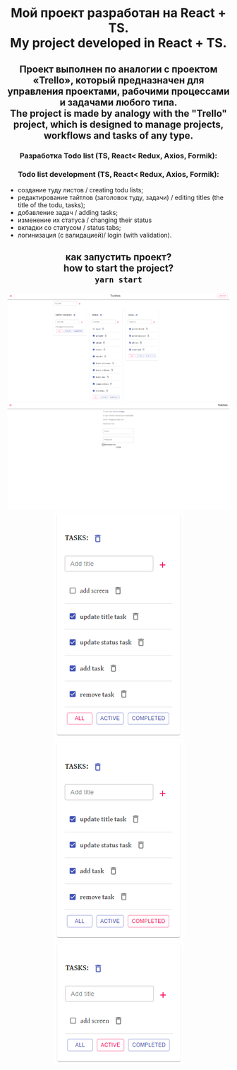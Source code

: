 
<div align="center">

# Мой проект разработан на React + TS. <br/> My project developed in React + TS.

## Проект выполнен по аналогии с проектом «Trello», который предназначен для управления проектами, рабочими процессами и задачами любого типа. <br/> The project is made by analogy with the "Trello" project, which is designed to manage projects, workflows and tasks of any type.

### Разработка Todo list (TS, React< Redux, Axios, Formik):
### Todo list development (TS, React< Redux, Axios, Formik):

</div>
<div>
<ul>
  <li> создание туду листов / creating todu lists; </li>
  <li> редактирование тайтлов (заголовок туду, задачи) / editing titles (the title of the todu, tasks); </li>
  <li> добавление задач / adding tasks;</li>
  <li> изменение их статуса / changing their status</li>
  <li> вкладки со статусом / status tabs;</li>
  <li> логинизация (с валидацией)/ login (with validation).</li>
</ul>
</div>
  <div align="center">
  
## как запустить проект? <br/> how to start the project? <br/> `yarn start`

<img src="https://raw.githubusercontent.com/e-doschechnikova/Todo-List-TS/main/src/intro-project/main%20todo.png" /> 
<img src="https://raw.githubusercontent.com/e-doschechnikova/Todo-List-TS/main/src/intro-project/login.png" />
<img src="https://github.com/e-doschechnikova/Todo-List-TS/blob/main/src/intro-project/filter%20(all).png?raw=true" /> 
<img src="https://github.com/e-doschechnikova/Todo-List-TS/blob/main/src/intro-project/filter%20(completed).png?raw=true" /> 
<img src="https://github.com/e-doschechnikova/Todo-List-TS/blob/main/src/intro-project/filter%20(active).png?raw=true" />
</div>
